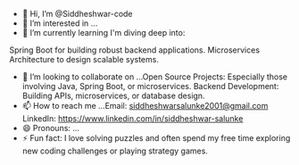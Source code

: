 - 👋 Hi, I’m @Siddheshwar-code
- 👀 I’m interested in ...
- 🌱 I’m currently learning I'm diving deep into:

Spring Boot for building robust backend applications.
Microservices Architecture to design scalable systems.
- 💞️ I’m looking to collaborate on ...Open Source Projects: Especially those involving Java, Spring Boot, or microservices.
Backend Development: Building APIs, microservices, or database design.
- 📫 How to reach me ...Email: siddheshwarsalunke2001@gmail.com
LinkedIn: https://www.linkedin.com/in/siddheshwar-salunke
- 😄 Pronouns: ...
- ⚡ Fun fact: I love solving puzzles and often spend my free time exploring new coding challenges or playing strategy games.



<!---
Siddheshwar-code/Siddheshwar-code is a ✨ special ✨ repository because its `README.md` (this file) appears on your GitHub profile.
You can click the Preview link to take a look at your changes.
--->
